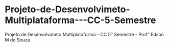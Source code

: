 # Projeto-de-Desenvolvimeto-Multiplataforma---CC-5-Semestre
Projeto de Desenvolvimeto Multiplataforma - CC 5° Semestre - Prof° Edson M de Souza
